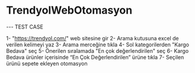 # TrendyolWebOtomasyon

--- TEST CASE

1- "https://trendyol.com/" web sitesine gir
2- Arama kutusuna excel de verilen kelimeyi yaz
3- Arama merceğine tıkla
4- Sol kategorilerden "Kargo Bedava" seç
5- Önerilen sıralamada "En çok değerlendirilen" seç
6- Kargo Bedava ürünler içerisinde “En Çok Değerlendirilen” ürüne tıkla
7- Seçilen ürünü sepete ekleyen otomasyon
